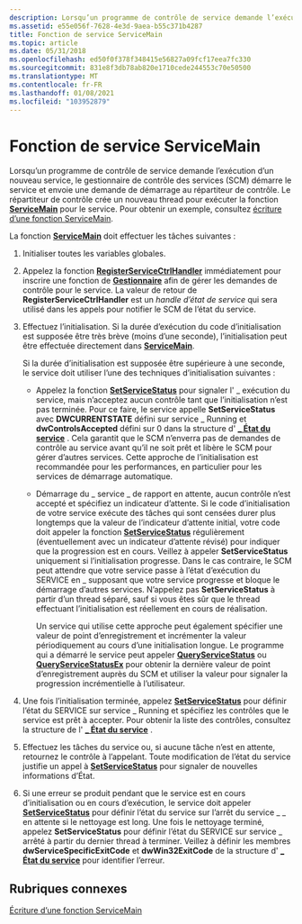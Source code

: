 ```yaml
---
description: Lorsqu’un programme de contrôle de service demande l’exécution d’un nouveau service, le gestionnaire de contrôle des services (SCM) démarre le service et envoie une demande de démarrage au répartiteur de contrôle.
ms.assetid: e55e056f-7628-4e3d-9aea-b55c371b4287
title: Fonction de service ServiceMain
ms.topic: article
ms.date: 05/31/2018
ms.openlocfilehash: ed50f0f378f348415e56827a09fcf17eea7fc330
ms.sourcegitcommit: 831e8f3db78ab820e1710cede244553c70e50500
ms.translationtype: MT
ms.contentlocale: fr-FR
ms.lasthandoff: 01/08/2021
ms.locfileid: "103952879"
---
```

# <a name="service-servicemain-function"></a>Fonction de service ServiceMain

Lorsqu’un programme de contrôle de service demande l’exécution d’un nouveau service, le gestionnaire de contrôle des services (SCM) démarre le service et envoie une demande de démarrage au répartiteur de contrôle. Le répartiteur de contrôle crée un nouveau thread pour exécuter la fonction [**ServiceMain**](/windows/win32/api/winsvc/nc-winsvc-lpservice_main_functiona) pour le service. Pour obtenir un exemple, consultez [écriture d’une fonction ServiceMain](writing-a-servicemain-function.md).

La fonction [**ServiceMain**](/windows/win32/api/winsvc/nc-winsvc-lpservice_main_functiona) doit effectuer les tâches suivantes :

1.  Initialiser toutes les variables globales.
2.  Appelez la fonction [**RegisterServiceCtrlHandler**](/windows/desktop/api/Winsvc/nf-winsvc-registerservicectrlhandlera) immédiatement pour inscrire une fonction de [**Gestionnaire**](/windows/desktop/api/Winsvc/nc-winsvc-lphandler_function) afin de gérer les demandes de contrôle pour le service. La valeur de retour de **RegisterServiceCtrlHandler** est un *handle d’état de service* qui sera utilisé dans les appels pour notifier le SCM de l’état du service.
3.  Effectuez l’initialisation. Si la durée d’exécution du code d’initialisation est supposée être très brève (moins d’une seconde), l’initialisation peut être effectuée directement dans [**ServiceMain**](/windows/win32/api/winsvc/nc-winsvc-lpservice_main_functiona).

    Si la durée d’initialisation est supposée être supérieure à une seconde, le service doit utiliser l’une des techniques d’initialisation suivantes :

    -   Appelez la fonction [**SetServiceStatus**](/windows/desktop/api/Winsvc/nf-winsvc-setservicestatus) pour signaler l' \_ exécution du service, mais n’acceptez aucun contrôle tant que l’initialisation n’est pas terminée. Pour ce faire, le service appelle **SetServiceStatus** avec **DWCURRENTSTATE** défini sur service \_ Running et **dwControlsAccepted** défini sur 0 dans la structure d' [**\_ État du service**](/windows/desktop/api/Winsvc/ns-winsvc-service_status) . Cela garantit que le SCM n’enverra pas de demandes de contrôle au service avant qu’il ne soit prêt et libère le SCM pour gérer d’autres services. Cette approche de l’initialisation est recommandée pour les performances, en particulier pour les services de démarrage automatique.
    -   Démarrage du \_ service \_ de rapport en attente, aucun contrôle n’est accepté et spécifiez un indicateur d’attente. Si le code d’initialisation de votre service exécute des tâches qui sont censées durer plus longtemps que la valeur de l’indicateur d’attente initial, votre code doit appeler la fonction [**SetServiceStatus**](/windows/desktop/api/Winsvc/nf-winsvc-setservicestatus) régulièrement (éventuellement avec un indicateur d’attente révisé) pour indiquer que la progression est en cours. Veillez à appeler **SetServiceStatus** uniquement si l’initialisation progresse. Dans le cas contraire, le SCM peut attendre que votre service passe à l’état d’exécution du SERVICE en \_ supposant que votre service progresse et bloque le démarrage d’autres services. N’appelez pas **SetServiceStatus** à partir d’un thread séparé, sauf si vous êtes sûr que le thread effectuant l’initialisation est réellement en cours de réalisation.

        Un service qui utilise cette approche peut également spécifier une valeur de point d’enregistrement et incrémenter la valeur périodiquement au cours d’une initialisation longue. Le programme qui a démarré le service peut appeler [**QueryServiceStatus**](/windows/desktop/api/Winsvc/nf-winsvc-queryservicestatus) ou [**QueryServiceStatusEx**](/windows/desktop/api/Winsvc/nf-winsvc-queryservicestatusex) pour obtenir la dernière valeur de point d’enregistrement auprès du SCM et utiliser la valeur pour signaler la progression incrémentielle à l’utilisateur.

4.  Une fois l’initialisation terminée, appelez [**SetServiceStatus**](/windows/desktop/api/Winsvc/nf-winsvc-setservicestatus) pour définir l’état du SERVICE sur service \_ Running et spécifiez les contrôles que le service est prêt à accepter. Pour obtenir la liste des contrôles, consultez la structure de l' [**\_ État du service**](/windows/desktop/api/Winsvc/ns-winsvc-service_status) .
5.  Effectuez les tâches du service ou, si aucune tâche n’est en attente, retournez le contrôle à l’appelant. Toute modification de l’état du service justifie un appel à [**SetServiceStatus**](/windows/desktop/api/Winsvc/nf-winsvc-setservicestatus) pour signaler de nouvelles informations d’État.
6.  Si une erreur se produit pendant que le service est en cours d’initialisation ou en cours d’exécution, le service doit appeler [**SetServiceStatus**](/windows/desktop/api/Winsvc/nf-winsvc-setservicestatus) pour définir l’état du service sur l’arrêt du service \_ \_ en attente si le nettoyage est long. Une fois le nettoyage terminé, appelez **SetServiceStatus** pour définir l’état du SERVICE sur service \_ arrêté à partir du dernier thread à terminer. Veillez à définir les membres **dwServiceSpecificExitCode** et **dwWin32ExitCode** de la structure d' [**\_ État du service**](/windows/desktop/api/Winsvc/ns-winsvc-service_status) pour identifier l’erreur.

## <a name="related-topics"></a>Rubriques connexes

<dl> <dt>

[Écriture d’une fonction ServiceMain](writing-a-servicemain-function.md)
</dt> </dl>

 

 
